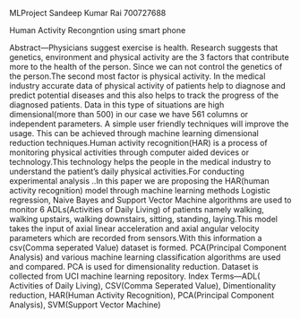 MLProject
Sandeep Kumar Rai 700727688

Human Activity Recongntion using smart phone

Abstract—Physicians suggest exercise is health. Research suggests that genetics, environment and physical activity are the 3 factors that contribute more to the health of the person. Since we can not control the genetics of the person.The second most factor is physical activity. In the medical industry accurate data of physical activity of patients help to diagnose and predict potential diseases and this also helps to track the progress of the diagnosed patients. Data in this type of situations are high dimensional(more than 500) in our case we have 561 columns or independent parameters. A simple user friendly techniques will improve the usage. This can be achieved through machine learning dimensional reduction techniques.Human activity recognition(HAR) is a process of monitoring physical activities through computer aided devices or technology.This technology helps the people in the medical industry to understand the patient’s daily physical activities.For conducting experimental analysis ..In this paper we are proposing the HAR(human activity recognition) model through machine learning methods Logistic regression, Naive Bayes and Support Vector Machine algorithms are used to monitor 6 ADLs(Activities of Daily Living) of patients namely walking, walking upstairs, walking downstairs, sitting, standing, laying.This model takes the input of axial linear acceleration and axial angular velocity parameters which are recorded from sensors.With this information a csv(Comma seperated Value) dataset is formed. PCA(Principal Component Analysis) and various machine learning classification algorithms are used and compared. PCA is used for dimensionality reduction. Dataset is collected from UCI machine learning repository. Index Terms—ADL( Activities of Daily Living), CSV(Comma Seperated Value), Dimentionality reduction, HAR(Human Activity Recognition), PCA(Principal Component Analysis), SVM(Support Vector Machine)
